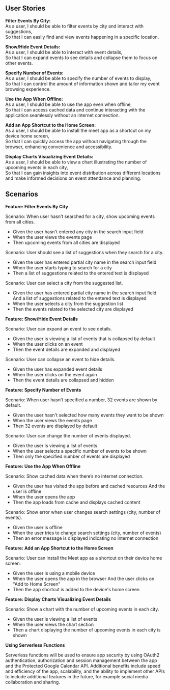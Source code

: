 ## User Stories

**Filter Events By City:**  
As a user,
I should be able to filter events by city and interact with suggestions,  
So that I can easily find and view events happening in a specific location.

**Show/Hide Event Details:**  
As a user,
I should be able to interact with event details,  
So that I can expand events to see details and collapse them to focus on other events.

**Specify Number of Events:**  
As a user,
I should be able to specify the number of events to display,  
So that I can control the amount of information shown and tailor my event browsing experience.

**Use the App When Offline:**  
As a user,
I should be able to use the app even when offline,  
So that I can access cached data and continue interacting with the application seamlessly without an internet connection.

**Add an App Shortcut to the Home Screen:**  
As a user,
I should be able to install the meet app as a shortcut on my device home screen,  
So that I can quickly access the app without navigating through the browser, enhancing convenience and accessibility.

**Display Charts Visualizing Event Details:**  
As a user,
I should be able to view a chart illustrating the number of upcoming events in each city,  
So that I can gain insights into event distribution across different locations and make informed decisions on event attendance and planning.

## Scenarios

**Feature: Filter Events By City**

Scenario: When user hasn’t searched for a city, show upcoming events from all cities.

- Given the user hasn't entered any city in the search input field
- When the user views the events page
- Then upcoming events from all cities are displayed

Scenario: User should see a list of suggestions when they search for a city.

- Given the user has entered partial city name in the search input field
- When the user starts typing to search for a city
- Then a list of suggestions related to the entered text is displayed

Scenario: User can select a city from the suggested list.

- Given the user has entered partial city name in the search input field And a list of suggestions related to the entered text is displayed
- When the user selects a city from the suggestion list
- Then the events related to the selected city are displayed

**Feature: Show/Hide Event Details**

Scenario: User can expand an event to see details.

- Given the user is viewing a list of events that is collapsed by default
- When the user clicks on an event
- Then the event details are expanded and displayed

Scenario: User can collapse an event to hide details.

- Given the user has expanded event details
- When the user clicks on the event again
- Then the event details are collapsed and hidden

**Feature: Specify Number of Events**

Scenario: When user hasn’t specified a number, 32 events are shown by default.

- Given the user hasn't selected how many events they want to be shown
- When the user views the events page
- Then 32 events are displayed by default

Scenario: User can change the number of events displayed.

- Given the user is viewing a list of events
- When the user selects a specific number of events to be shown
- Then only the specified number of events are displayed

**Feature: Use the App When Offline**

Scenario: Show cached data when there’s no internet connection.

- Given the user has visited the app before and cached resources And the user is offline
- When the user opens the app
- Then the app loads from cache and displays cached content

Scenario: Show error when user changes search settings (city, number of events).

- Given the user is offline
- When the user tries to change search settings (city, number of events)
- Then an error message is displayed indicating no internet connection

**Feature: Add an App Shortcut to the Home Screen**

Scenario: User can install the Meet app as a shortcut on their device home screen.

- Given the user is using a mobile device
- When the user opens the app in the browser And the user clicks on "Add to Home Screen"
- Then the app shortcut is added to the device's home screen

**Feature: Display Charts Visualizing Event Details**

Scenario: Show a chart with the number of upcoming events in each city.

- Given the user is viewing a list of events
- When the user views the chart section
- Then a chart displaying the number of upcoming events in each city is shown

**Using Serverless Functions**    

Serverless functions will be used to ensure app security by using OAuth2 authentication, authorization and session management between the app and the Protected Google Calendar API. Additional benefits include speed and efficiency of the app, scalability, and the ability to implement other APIs to include additional features in the future, for example social media collaboration and sharing.
